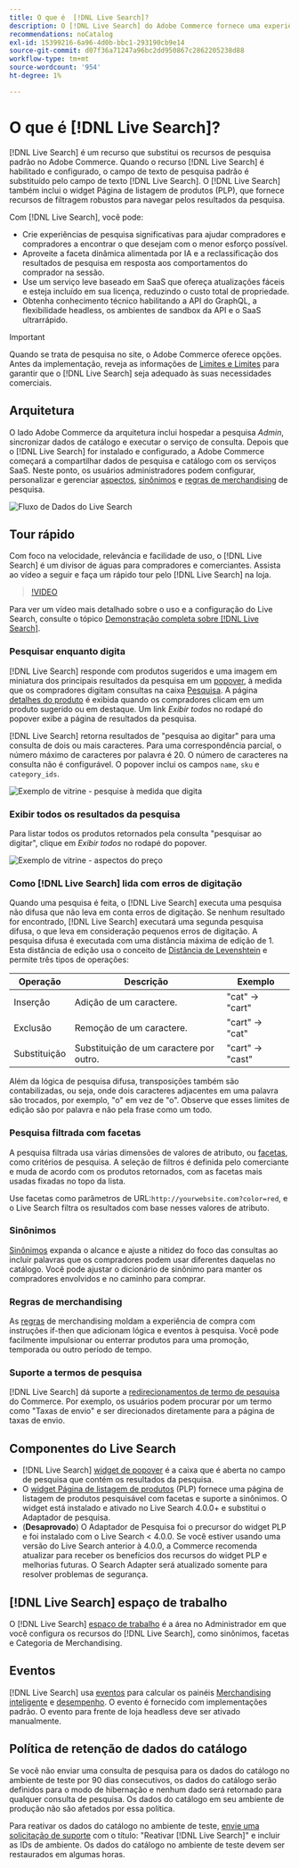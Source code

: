 ```yaml
---
title: O que é  [!DNL Live Search]?
description: O [!DNL Live Search] do Adobe Commerce fornece uma experiência de pesquisa rápida, relevante e intuitiva.
recommendations: noCatalog
exl-id: 15399216-6a96-4d0b-bbc1-293190cb9e14
source-git-commit: d07f36a71247a96bc2dd950867c2862205238d88
workflow-type: tm+mt
source-wordcount: '954'
ht-degree: 1%

---
```


# O que é [!DNL Live Search]?

[!DNL Live Search] é um recurso que substitui os recursos de pesquisa padrão no Adobe Commerce. Quando o recurso [!DNL Live Search] é habilitado e configurado, o campo de texto de pesquisa padrão é substituído pelo campo de texto [!DNL Live Search]. O [!DNL Live Search] também inclui o widget Página de listagem de produtos (PLP), que fornece recursos de filtragem robustos para navegar pelos resultados da pesquisa.

Com [!DNL Live Search], você pode:

- Crie experiências de pesquisa significativas para ajudar compradores e compradores a encontrar o que desejam com o menor esforço possível.
- Aproveite a faceta dinâmica alimentada por IA e a reclassificação dos resultados de pesquisa em resposta aos comportamentos do comprador na sessão.
- Use um serviço leve baseado em SaaS que ofereça atualizações fáceis e esteja incluído em sua licença, reduzindo o custo total de propriedade.
- Obtenha conhecimento técnico habilitando a API do GraphQL, a flexibilidade headless, os ambientes de sandbox da API e o SaaS ultrarrápido.

>[!IMPORTANT]
>
>Quando se trata de pesquisa no site, o Adobe Commerce oferece opções. Antes da implementação, reveja as informações de [Limites e Limites](boundaries-limits.md) para garantir que o [!DNL Live Search] seja adequado às suas necessidades comerciais.

## Arquitetura

O lado Adobe Commerce da arquitetura inclui hospedar a pesquisa *Admin*, sincronizar dados de catálogo e executar o serviço de consulta. Depois que o [!DNL Live Search] for instalado e configurado, a Adobe Commerce começará a compartilhar dados de pesquisa e catálogo com os serviços SaaS. Neste ponto, os usuários administradores podem configurar, personalizar e gerenciar [aspectos](facets.md), [sinônimos](synonyms.md) e [regras de merchandising](category-merch.md) de pesquisa.

![Fluxo de Dados do Live Search](assets/ls-cs-data-flow.png)

## Tour rápido

Com foco na velocidade, relevância e facilidade de uso, o [!DNL Live Search] é um divisor de águas para compradores e comerciantes. Assista ao vídeo a seguir e faça um rápido tour pelo [!DNL Live Search] na loja.

>[!VIDEO](https://video.tv.adobe.com/v/3452574?learn=on&captions=por_br)

Para ver um vídeo mais detalhado sobre o uso e a configuração do Live Search, consulte o tópico [Demonstração completa sobre [!DNL Live Search]](https://experienceleague.adobe.com/pt-br/docs/commerce-learn/tutorials/getting-started/capabilities/live-search-full-demonstration).

### Pesquisar enquanto digita

[!DNL Live Search] responde com produtos sugeridos e uma imagem em miniatura dos principais resultados da pesquisa em um [popover](storefront-popover.md), à medida que os compradores digitam consultas na caixa [Pesquisa](https://experienceleague.adobe.com/pt-br/docs/commerce-admin/catalog/catalog/search/search). A página [detalhes do produto](https://experienceleague.adobe.com/pt-br/docs/commerce-admin/start/storefront/storefront) é exibida quando os compradores clicam em um produto sugerido ou em destaque. Um link _Exibir todos_ no rodapé do popover exibe a página de resultados da pesquisa.

[!DNL Live Search] retorna resultados de &quot;pesquisa ao digitar&quot; para uma consulta de dois ou mais caracteres. Para uma correspondência parcial, o número máximo de caracteres por palavra é 20. O número de caracteres na consulta não é configurável. O popover inclui os campos `name`, `sku` e `category_ids`.

![Exemplo de vitrine - pesquise à medida que digita](assets/storefront-search-as-you-type.png)

### Exibir todos os resultados da pesquisa

Para listar todos os produtos retornados pela consulta &quot;pesquisar ao digitar&quot;, clique em _Exibir todos_ no rodapé do popover.

![Exemplo de vitrine - aspectos do preço](assets/storefront-view-all-search-results.png)

### Como [!DNL Live Search] lida com erros de digitação

Quando uma pesquisa é feita, o [!DNL Live Search] executa uma pesquisa não difusa que não leva em conta erros de digitação. Se nenhum resultado for encontrado, [!DNL Live Search] executará uma segunda pesquisa difusa, o que leva em consideração pequenos erros de digitação. A pesquisa difusa é executada com uma distância máxima de edição de 1. Esta distância de edição usa o conceito de [Distância de Levenshtein](https://en.wikipedia.org/wiki/Levenshtein_distance) e permite três tipos de operações:

| Operação | Descrição | Exemplo |
|---|---|---|
| Inserção | Adição de um caractere. | &quot;cat&quot; -> &quot;cart&quot; |
| Exclusão | Remoção de um caractere. | &quot;cart&quot; -> &quot;cat&quot; |
| Substituição | Substituição de um caractere por outro. | &quot;cart&quot; -> &quot;cast&quot; |

Além da lógica de pesquisa difusa, transposições também são contabilizadas, ou seja, onde dois caracteres adjacentes em uma palavra são trocados, por exemplo, &quot;o&quot; em vez de &quot;o&quot;. Observe que esses limites de edição são por palavra e não pela frase como um todo.

### Pesquisa filtrada com facetas

A pesquisa filtrada usa várias dimensões de valores de atributo, ou [facetas](facets.md), como critérios de pesquisa. A seleção de filtros é definida pelo comerciante e muda de acordo com os produtos retornados, com as facetas mais usadas fixadas no topo da lista.

Use facetas como parâmetros de URL:`http://yourwebsite.com?color=red`, e o Live Search filtra os resultados com base nesses valores de atributo.

### Sinônimos

[Sinônimos](synonyms.md) expanda o alcance e ajuste a nitidez do foco das consultas ao incluir palavras que os compradores podem usar diferentes daquelas no catálogo. Você pode ajustar o dicionário de sinônimo para manter os compradores envolvidos e no caminho para comprar.

### Regras de merchandising

As [regras](rules.md) de merchandising moldam a experiência de compra com instruções if-then que adicionam lógica e eventos à pesquisa. Você pode facilmente impulsionar ou enterrar produtos para uma promoção, temporada ou outro período de tempo.

### Suporte a termos de pesquisa

[!DNL Live Search] dá suporte a [redirecionamentos de termo de pesquisa](https://experienceleague.adobe.com/pt-br/docs/commerce-admin/catalog/catalog/search/search-terms) do Commerce. Por exemplo, os usuários podem procurar por um termo como &quot;Taxas de envio&quot; e ser direcionados diretamente para a página de taxas de envio.

## Componentes do Live Search

- [!DNL Live Search] [widget de popover](storefront-popover.md) é a caixa que é aberta no campo de pesquisa que contém os resultados da pesquisa.
- O [widget Página de listagem de produtos](plp-styling.md) (PLP) fornece uma página de listagem de produtos pesquisável com facetas e suporte a sinônimos. O widget está instalado e ativado no Live Search 4.0.0+ e substitui o Adaptador de pesquisa.
- (**Desaprovado**) O Adaptador de Pesquisa foi o precursor do widget PLP e foi instalado com o Live Search &lt; 4.0.0. Se você estiver usando uma versão do Live Search anterior à 4.0.0, a Commerce recomenda atualizar para receber os benefícios dos recursos do widget PLP e melhorias futuras. O Search Adapter será atualizado somente para resolver problemas de segurança.

## [!DNL Live Search] espaço de trabalho

O [!DNL Live Search] [espaço de trabalho](workspace.md) é a área no Administrador em que você configura os recursos do [!DNL Live Search], como sinônimos, facetas e Categoria de Merchandising.

## Eventos

[!DNL Live Search] usa [eventos](events.md) para calcular os painéis [Merchandising inteligente](category-merch.md) e [desempenho](performance.md). O evento é fornecido com implementações padrão. O evento para frente de loja headless deve ser ativado manualmente.

## Política de retenção de dados do catálogo

Se você não enviar uma consulta de pesquisa para os dados do catálogo no ambiente de teste por 90 dias consecutivos, os dados do catálogo serão definidos para o modo de hibernação e nenhum dado será retornado para qualquer consulta de pesquisa. Os dados do catálogo em seu ambiente de produção não são afetados por essa política.

Para reativar os dados do catálogo no ambiente de teste, [envie uma solicitação de suporte](https://experienceleague.adobe.com/pt-br/docs/commerce-knowledge-base/kb/help-center-guide/magento-help-center-user-guide#experience-league-start-page) com o título: &quot;Reativar [!DNL Live Search]&quot; e incluir as IDs de ambiente. Os dados do catálogo no ambiente de teste devem ser restaurados em algumas horas.
